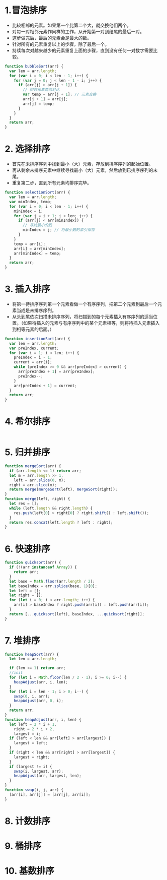 # 1.冒泡排序

- 比较相邻的元素。如果第一个比第二个大，就交换他们两个。
- 对每一对相邻元素作同样的工作，从开始第一对到结尾的最后一对。
- 这步做完后，最后的元素会是最大的数。
- 针对所有的元素重复以上的步骤，除了最后一个。
- 持续每次对越来越少的元素重复上面的步骤，直到没有任何一对数字需要比较。

```js
function bubbleSort(arr) {
  var len = arr.length;
  for (var i = 0; i < len - 1; i++) {
    for (var j = 0; j < len - 1 - i; j++) {
      if (arr[j] > arr[j + 1]) {
        // 相邻元素两两对比
        var temp = arr[j + 1]; // 元素交换
        arr[j + 1] = arr[j];
        arr[j] = temp;
      }
    }
  }
  return arr;
}
```

# 2. 选择排序

- 首先在未排序序列中找到最小（大）元素，存放到排序序列的起始位置。
- 再从剩余未排序元素中继续寻找最小（大）元素，然后放到已排序序列的末尾。
- 重复第二步，直到所有元素均排序完毕。

```js
function selectionSort(arr) {
  var len = arr.length;
  var minIndex, temp;
  for (var i = 0; i < len - 1; i++) {
    minIndex = i;
    for (var j = i + 1; j < len; j++) {
      if (arr[j] < arr[minIndex]) {
        // 寻找最小的数
        minIndex = j; // 将最小数的索引保存
      }
    }
    temp = arr[i];
    arr[i] = arr[minIndex];
    arr[minIndex] = temp;
  }
  return arr;
}
```

# 3. 插入排序

- 将第一待排序序列第一个元素看做一个有序序列，把第二个元素到最后一个元素当成是未排序序列。
- 从头到尾依次扫描未排序序列，将扫描到的每个元素插入有序序列的适当位置。（如果待插入的元素与有序序列中的某个元素相等，则将待插入元素插入到相等元素的后面。）

```js
function insertionSort(arr) {
  var len = arr.length;
  var preIndex, current;
  for (var i = 1; i < len; i++) {
    preIndex = i - 1;
    current = arr[i];
    while (preIndex >= 0 && arr[preIndex] > current) {
      arr[preIndex + 1] = arr[preIndex];
      preIndex--;
    }
    arr[preIndex + 1] = current;
  }
  return arr;
}
```

# 4. 希尔排序

```js

```

# 5. 归并排序

```js
function mergeSort(arr) {
  if (arr.length <= 1) return arr;
  let m = arr.length >> 1,
    left = arr.slice(0, m);
  right = arr.slice(m);
  return merge(mergeSort(left), mergeSort(right));
}
function merge(left, right) {
  let res = [];
  while (left.length && right.length) {
    res.push(left[0] > right[0] ? right.shift() : left.shift());
  }
  return res.concat(left.length ? left : right);
}
```

# 6. 快速排序

```js
function quicksort(arr) {
  if (!(arr instanceof Array)) {
    return arr;
  }
  let base = Math.floor(arr.length / 2);
  let baseIndex = arr.splice(base, 1)[0];
  let left = [];
  let right = [];
  for (let i = 0; i < arr.length; i++) {
    arr[i] > baseIndex ? right.push(arr[i]) : left.push(arr[i]);
  }
  return [...quicksort(left), baseIndex, ...quicksort(right)];
}
```

# 7. 堆排序

```js
function heapSort(arr) {
  let len = arr.length;

  if (len <= 1) return arr;
  //init
  for (let i = Math.floor(len / 2 - 1); i >= 0; i--) {
    heapAdjust(arr, i, len);
  }
  for (let i = len - 1; i > 0; i--) {
    swap(0, i, arr);
    heapAdjust(arr, 0, i);
  }
  return arr;
}
function heapAdjust(arr, i, len) {
  let left = 2 * i + 1,
    right = 2 * i + 2,
    largest = i;
  if (left < len && arr[left] > arr[largest]) {
    largest = left;
  }
  if (right < len && arr[right] > arr[largest]) {
    largest = right;
  }
  if (largest != i) {
    swap(i, largest, arr);
    heapAdjust(arr, largest, len);
  }
}
function swap(i, j, arr) {
  [arr[i], arr[j]] = [arr[j], arr[i]];
}
```

# 8. 计数排序

# 9. 桶排序

# 10. 基数排序
